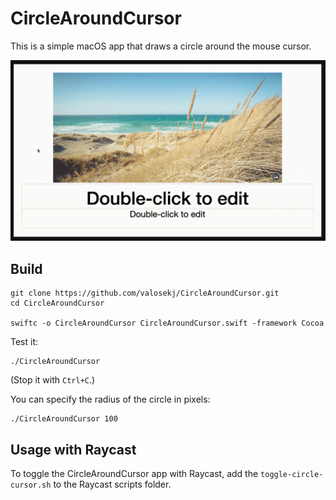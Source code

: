 # CircleAroundCursor

This is a simple macOS app that draws a circle around the mouse cursor.

![CircleAroundCursor Demo](CircleAroundCursor.gif)

## Build

```
git clone https://github.com/valosekj/CircleAroundCursor.git
cd CircleAroundCursor

swiftc -o CircleAroundCursor CircleAroundCursor.swift -framework Cocoa
```

Test it:

```
./CircleAroundCursor
```

(Stop it with `Ctrl+C`.)

You can specify the radius of the circle in pixels:

```
./CircleAroundCursor 100
```

## Usage with Raycast

To toggle the CircleAroundCursor app with Raycast, add the `toggle-circle-cursor.sh` to the Raycast scripts folder.
